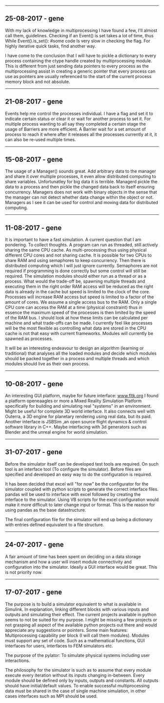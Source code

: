 -------------------------------------------------------------------------------
25-08-2017 - gene
-------------------------------------------------------------------------------
With my lack of knowledge in multiprocessing I have found a few, I'll almost 
call them, guidelines. Checking if an Event() is set takes a lot of time, 
thus
While Event().is_set():
    #some code
Is very slow in checking the flag. For highly iterative quick tasks, find
another way.

I have come to the conclusion that I will have to pickle a dictionary 
to every process containing the ctype handle created by multiprocessing
module. This is different from just sending data pointers to every process
as the multiprocessing assist in creating a generic pointer that every
process can use as pointers are usually referenced to the start of the 
current process memory block and not absolute.

-------------------------------------------------------------------------------
21-08-2017 - gene
-------------------------------------------------------------------------------

Events help me control the processes individual. I have a flag and set it 
to indicate certain status or clear it or wait for another process to set
it. For multiple process wanting to all say they completed a certain stage
the usage of Barriers are more efficient. A Barrier wait for a set amount
of process to reach it where after it releases all the processes currently 
at it, it can also be re-used multiple times.

-------------------------------------------------------------------------------
15-08-2017 - gene
-------------------------------------------------------------------------------

The usage of a Manager() sounds great. Add arbitrary data to the manager
and share it over multiple processes, it even allow distributed computing
to share variables. Unfortunatley for big data it is terrible.
Managerd pickle the data to a process and then pickle the changed data back 
to itself ensuring concurrency. Managers does not work with binary objects 
in the sense that the manager can not detect whether data change within the 
object or not. Managers as I see it can be used for control and moving
data for distributed computing.

-------------------------------------------------------------------------------
11-08-2017 - gene
-------------------------------------------------------------------------------
It is important to have a fast simulation. A current question that I am 
pondering. To collect thoughts. A program can run as threaded, still actively
sharing the same CPU cache. As multi-processing thus using physical different
CPU cores and not sharing cache. It is possible for two CPUs to share
RAM and using semaphores to keep concurrency. Then there is distributed 
computing which I will just ignore currently. Semaphores are not required if
programming is done correctly but some control will still be required. The
simulation modules should either run as a thread or as a process. What would
the trade-off be, spawning multiple threads and executing them in the right
order RAM access will be reduced as the right data is already in the cache
but speed is limited to the clock of the core. Processes will increase RAM
access but speed is limited to a factor of the amount of cores. We assume
a single access bus to the RAM. Only a single CPU core can access the RAM
at a time (physical constraint) thus in essence the maximum speed of the 
processes is then limited by the speed of the RAM bus. I should look at how
these limits can be calculated per machine and what trade-offs can be made.
I currently feel like processes will be the most flexible as controlling 
what data are stored in the CPU cache is not that easy with current 
frameworks. Modules will currently be spawned as processes. 

It will be an interesting endeavour to design an algorithm (learning or 
traditional) that analyses all the loaded modules and decide which modules
should be packed together in a process and multiple threads and which modules
should live as their own process.

-------------------------------------------------------------------------------
10-08-2017 - gene
-------------------------------------------------------------------------------
An interesting GUI platform, maybe for future interface:
www.fltk.org
I found a platform openeaagles or more a Mixed  Reality Simulation Platform
specifically for building and simulating real "systems" in an environment.
Might be useful for complete 3D world interface. It also connects well with
Outerra, a 3D engine for planetary rendering using real data, but its paid.
Another interface is JSBSim ,an open source flight dynamics & control 
software library in C++. Maybe interfacing with 3d generators such as Blender
and the unreal engine for world simulation.

-------------------------------------------------------------------------------
31-07-2017 - gene
-------------------------------------------------------------------------------
Before the simulator itself can be developed test tools are required. On 
such tool is an interface tool (To configure the simulator). Before files are
specified and developed an easy way to do the configuration is required.

It has been decided that excel will "for now" be the configurator for the
simulator coupled with python scripts to generate the correct interface files.
pandas will be used to interface with excel followed by creating the interface
to the simulator. Using VB scripts for the excel configuration would make it
more difficult to later change input or format. This is the reason for using
pandas as the base datastructure.

The final configuration file for the simulator will end up being a dictionary
with entries defined equivalent to a file structure.

-------------------------------------------------------------------------------
24-07-2017 - gene
-------------------------------------------------------------------------------
A fair amount of time has been spent on deciding on a data storage mechanism 
and how a user will insert module connectivity and configuration into the
simulator.
Ideally a GUI interface would be great. This is not priority now.

-------------------------------------------------------------------------------
17-07-2017 - gene
-------------------------------------------------------------------------------
The purpose is to build a simulator equivalent to what is available in 
Simulink. In explanation, linking different blocks with various inputs and
outputs and simulating their effect. 
The current projects available in python seems to not be suited for my 
purpose. I might be missing a few projects or not grasping all aspect of the 
available python projects out there and would appreciate any suggestions or 
pointers.
Some main features:
    Multiprocessing capability per block (I will call them modules).
    Modules must support any set of code. Such as a mathematical functions,
    GUI interfaces for users, interfaces to FEM simulators etc.

The purpose of the pylator:
    To simulate physical systems including user interactions.

The philosophy for the simulator is such as to assume that every module 
execute every iteration without its inputs changing in-between. Every module
should be defined only by inputs, outputs and constants. All outputs 
should have initial/default values. To enable successful multiprocessing 
data must be shared in the case of single machine simulation, in other 
cases interfaces such as MPI should be used.
